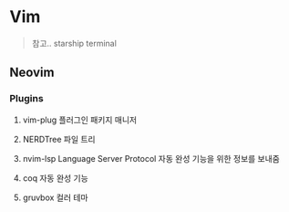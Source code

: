 # Vim

> 참고.. starship terminal

## Neovim

### Plugins

1. vim-plug 
플러그인 패키지 매니저

1. NERDTree
파일 트리

1. nvim-lsp
Language Server Protocol
자동 완성 기능을 위한 정보를 보내줌

1. coq
자동 완성 기능

1. gruvbox
컬러 테마

